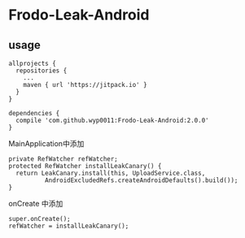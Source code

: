 # Frodo-Leak-Android

## usage
```
allprojects {
  repositories {
    ...
    maven { url 'https://jitpack.io' }
  }
}
```

```
dependencies {
  compile 'com.github.wyp0011:Frodo-Leak-Android:2.0.0'
}
```

MainApplication中添加
```
private RefWatcher refWatcher;
protected RefWatcher installLeakCanary() {
  return LeakCanary.install(this, UploadService.class,
          AndroidExcludedRefs.createAndroidDefaults().build());
}
```  
onCreate 中添加
```
super.onCreate();
refWatcher = installLeakCanary();
```
